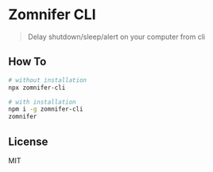 # Zomnifer CLI

> Delay shutdown/sleep/alert on your computer from cli

## How To

```bash
# without installation
npx zomnifer-cli

# with installation
npm i -g zomnifer-cli
zomnifer
```

## License

MIT
